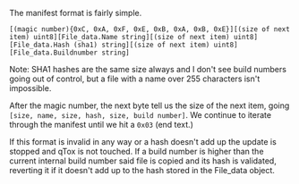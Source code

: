 The manifest format is fairly simple.

``[(magic number){0xC, 0xA, 0xF, 0xE, 0xB, 0xA, 0xB, 0xE}][(size of next item) uint8][File_data.Name string][(size of next item) uint8][File_data.Hash (sha1) string][(size of next item) uint8][File_data.Buildnumber string]``

Note: SHA1 hashes are the same size always and I don't see build numbers going out of control, but a file with a name over 255 characters isn't impossible.

After the magic number, the next byte tell us the size of the next item, going ``[size, name, size, hash, size, build number]``. We continue to iterate through the manifest until we hit a ``0x03`` (end text.)

If this format is invalid in any way or a hash doesn't add up the update is stopped and qTox is not touched. If a build number is higher than the current internal build number said file is copied and its hash is validated, reverting it if it doesn't add up to the hash stored in the File_data object.